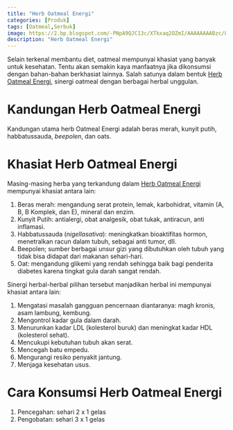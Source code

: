 ```yaml
---
title: "Herb Oatmeal Energi"
categories: [Produk]
tags: [Oatmeal,Serbuk]
image: https://2.bp.blogspot.com/-PNpA9QJC13c/XTkxaq2OZmI/AAAAAAAABzc/LgpxzZGSpmwnfCefQNpoSKPz8EIdGbXrgCKgBGAs/s1600/produk-herboatmeal.png
description: "Herb Oatmeal Energi"
---
```


<div class="paraph">Selain terkenal membantu diet, oatmeal mempunyai khasiat yang banyak untuk kesehatan. Tentu akan semakin kaya manfaatnya jika dikonsumsi dengan bahan-bahan berkhasiat lainnya. Salah satunya dalam bentuk <a cclass="mhoapp purple" href="/posts/herb-oatmeal-energi-jce" title="Herb Oatmeal Energi">Herb Oatmeal Energi</a>, sinergi oatmeal dengan berbagai herbal unggulan.</div>

<h1>Kandungan Herb Oatmeal Energi</h1>

<div class="paraph">Kandungan utama herb Oatmeal Energi adalah beras merah, kunyit putih, habbatussauda, <i>beepolen</i>, dan oats.</div>

<h1>Khasiat Herb Oatmeal Energi</h1>

<div class="paraph">Masing-masing herba yang terkandung dalam <a cclass="mhoapp purple" href="/posts/herb-oatmeal-energi-jce" title="Herb Oatmeal Energi">Herb Oatmeal Energi</a> mempunyai khasiat antara lain:</div>

<ol><li>Beras merah: mengandung serat protein, lemak, karbohidrat, vitamin (A, B, B Komplek, dan E), mineral dan enzim.</li>
<li>Kunyit Putih: antialergi, obat analgesik, obat tukak, antiracun, anti inflamasi.</li>
<li>Habbatussauda (<i>nigellasativa</i>): meningkatkan bioaktifitas hormon, menetralkan racun dalam tubuh, sebagai anti tumor, dll.</li>
<li>Beepolen; sumber berbagai unsur gizi yang dibutuhkan oleh tubuh yang tidak bisa didapat dari makanan sehari-hari.</li>
<li>Oat: mengandung glikemi yang rendah sehingga baik bagi penderita diabetes karena tingkat gula darah sangat rendah.</li></ol>

<div class="paraph">Sinergi herbal-herbal pilihan tersebut manjadikan herbal ini mempunyai khasiat antara lain:</div>

<ol><li>Mengatasi masalah gangguan pencernaan diantaranya: magh kronis, asam lambung, kembung.</li>
<li>Mengontrol kadar gula dalam darah.</li>
<li>Menurunkan kadar LDL (kolesterol buruk) dan meningkat kadar HDL (kolesterol sehat).</li>
<li>Mencukupi kebutuhan tubuh akan serat.</li>
<li>Mencegah batu empedu.</li>
<li>Mengurangi resiko penyakit jantung.</li>
<li>Menjaga kesehatan usus.</li></ol>

<h1>Cara Konsumsi Herb Oatmeal Energi</h1>

<ol>
<li>Pencegahan: sehari 2 x 1 gelas</li>
<li>Pengobatan: sehari 3 x 1 gelas</li></ol>